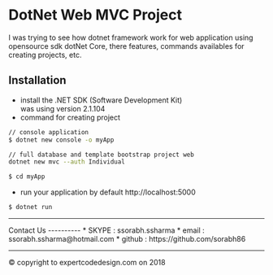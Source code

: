 # DotNet Web MVC Project
I was trying to see how dotnet framework work for web application using opensource sdk dotNet Core, there features, commands availables for creating projects, etc.

Installation
------------
* install the .NET SDK (Software Development Kit)   
was using version 2.1.104
* command for creating project
```bash
// console application
$ dotnet new console -o myApp

// full database and template bootstrap project web
dotnet new mvc --auth Individual

$ cd myApp
```
* run your application by default http://localhost:5000
```bash
$ dotnet run
```
<hr>
Contact Us
----------
* SKYPE : ssorabh.ssharma     
* email : ssorabh.ssharma@hotmail.com       
* github : https://github.com/sorabh86    
<hr>
© copyright to expertcodedesign.com on 2018

